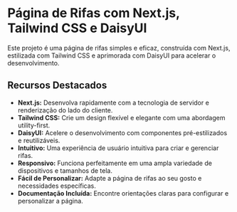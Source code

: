 # Página de Rifas com Next.js, Tailwind CSS e DaisyUI

Este projeto é uma página de rifas simples e eficaz, construída com Next.js, estilizada com Tailwind CSS e aprimorada com DaisyUI para acelerar o desenvolvimento.

## Recursos Destacados

- **Next.js:** Desenvolva rapidamente com a tecnologia de servidor e renderização do lado do cliente.
- **Tailwind CSS:** Crie um design flexível e elegante com uma abordagem utility-first.
- **DaisyUI:** Acelere o desenvolvimento com componentes pré-estilizados e reutilizáveis.
- **Intuitivo:** Uma experiência de usuário intuitiva para criar e gerenciar rifas.
- **Responsivo:** Funciona perfeitamente em uma ampla variedade de dispositivos e tamanhos de tela.
- **Fácil de Personalizar:** Adapte a página de rifas ao seu gosto e necessidades específicas.
- **Documentação Incluída:** Encontre orientações claras para configurar e personalizar a página.
